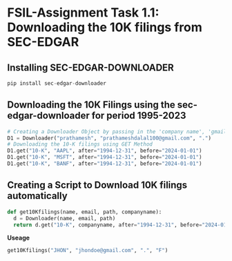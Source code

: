 # FSIL-Assignment Task 1.1: Downloading the 10K filings from SEC-EDGAR

## Installing SEC-EDGAR-DOWNLOADER

```python
pip install sec-edgar-downloader
```
## Downloading the 10K Filings using the sec-edgar-downloader for period 1995-2023

```python
# Creating a Downloader Object by passing in the 'company name', 'gmail' and 'path/to/save/location'
D1 = Downloader("prathamesh", "prathameshdalal100@gmail.com", ".")
# Downloading the 10-K filings using GET Method
D1.get("10-K", "AAPL", after="1994-12-31", before="2024-01-01")
D1.get("10-K", "MSFT", after="1994-12-31", before="2024-01-01")
D1.get("10-K", "BANF", after="1994-12-31", before="2024-01-01")
```
## Creating a Script to Download 10K filings automatically

```python
def get10Kfilings(name, email, path, companyname):
  d = Downloader(name, email, path)
  return d.get("10-K", companyname, after="1994-12-31", before="2024-01-01")
```

**Useage**

```python
get10Kfilings("JHON", "jhondoe@gmail.com", ".", "F")
```
